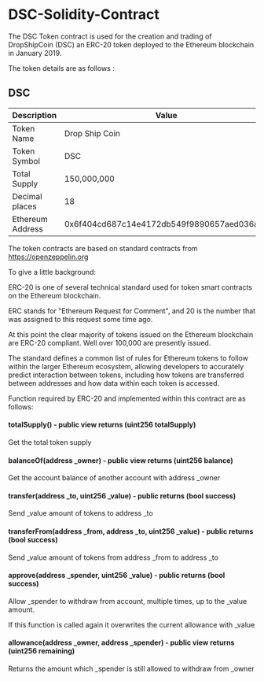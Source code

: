 # DSC-Solidity-Contract

The DSC Token contract is used for the creation and trading of DropShipCoin (DSC) an ERC-20 token deployed to the Ethereum blockchain in January 2019.

The token details are as follows :

## DSC

Description       | Value
----------------- | -------------
Token Name        | Drop Ship Coin
Token Symbol      | DSC
Total Supply      | 150,000,000
Decimal places    | 18
Ethereum Address  | 0x6f404cd687c14e4172db549f9890657aed036ad2

The token contracts are based on standard contracts from https://openzeppelin.org

To give a little background:

ERC-20 is one of several technical standard used for token smart contracts on the Ethereum blockchain.

ERC stands for "Ethereum Request for Comment", and 20 is the number that was assigned to this request some time ago.

At this point the clear majority of tokens issued on the Ethereum blockchain are ERC-20 compliant. Well over 100,000 are presently issued.

The standard defines a common list of rules for Ethereum tokens to follow within the larger Ethereum ecosystem, allowing developers to accurately predict interaction between tokens, including how tokens are transferred between addresses and how data within each token is accessed.

Function required by ERC-20 and implemented within this contract are as follows:

#### totalSupply() - public view returns (uint256 totalSupply)

Get the total token supply

#### balanceOf(address _owner) - public view returns (uint256 balance)

Get the account balance of another account with address _owner

#### transfer(address _to, uint256 _value) - public returns (bool success)

Send _value amount of tokens to address _to

#### transferFrom(address _from, address _to, uint256 _value) - public returns (bool success)

Send _value amount of tokens from address _from to address _to

#### approve(address _spender, uint256 _value) - public returns (bool success)

Allow _spender to withdraw from account, multiple times, up to the _value amount.

If this function is called again it overwrites the current allowance with _value

#### allowance(address _owner, address _spender) - public view returns (uint256 remaining)

Returns the amount which _spender is still allowed to withdraw from _owner
